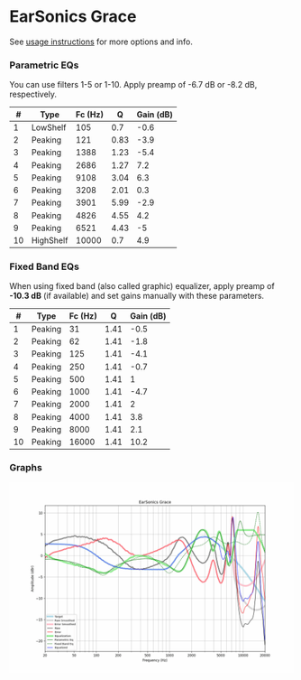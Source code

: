 # EarSonics Grace
See [usage instructions](https://github.com/jaakkopasanen/AutoEq#usage) for more options and info.

### Parametric EQs
You can use filters 1-5 or 1-10. Apply preamp of -6.7 dB or -8.2 dB, respectively.

|   # | Type      |   Fc (Hz) |    Q |   Gain (dB) |
|-----|-----------|-----------|------|-------------|
|   1 | LowShelf  |       105 | 0.7  |        -0.6 |
|   2 | Peaking   |       121 | 0.83 |        -3.9 |
|   3 | Peaking   |      1388 | 1.23 |        -5.4 |
|   4 | Peaking   |      2686 | 1.27 |         7.2 |
|   5 | Peaking   |      9108 | 3.04 |         6.3 |
|   6 | Peaking   |      3208 | 2.01 |         0.3 |
|   7 | Peaking   |      3901 | 5.99 |        -2.9 |
|   8 | Peaking   |      4826 | 4.55 |         4.2 |
|   9 | Peaking   |      6521 | 4.43 |        -5   |
|  10 | HighShelf |     10000 | 0.7  |         4.9 |

### Fixed Band EQs
When using fixed band (also called graphic) equalizer, apply preamp of **-10.3 dB** (if available) and set gains manually with these parameters.

|   # | Type    |   Fc (Hz) |    Q |   Gain (dB) |
|-----|---------|-----------|------|-------------|
|   1 | Peaking |        31 | 1.41 |        -0.5 |
|   2 | Peaking |        62 | 1.41 |        -1.8 |
|   3 | Peaking |       125 | 1.41 |        -4.1 |
|   4 | Peaking |       250 | 1.41 |        -0.7 |
|   5 | Peaking |       500 | 1.41 |         1   |
|   6 | Peaking |      1000 | 1.41 |        -4.7 |
|   7 | Peaking |      2000 | 1.41 |         2   |
|   8 | Peaking |      4000 | 1.41 |         3.8 |
|   9 | Peaking |      8000 | 1.41 |         2.1 |
|  10 | Peaking |     16000 | 1.41 |        10.2 |

### Graphs
![](./EarSonics%20Grace.png)
